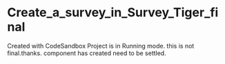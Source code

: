 # Create_a_survey_in_Survey_Tiger_final

Created with CodeSandbox
Project is in Running mode. this is not final.thanks.
component has created need to be settled.
